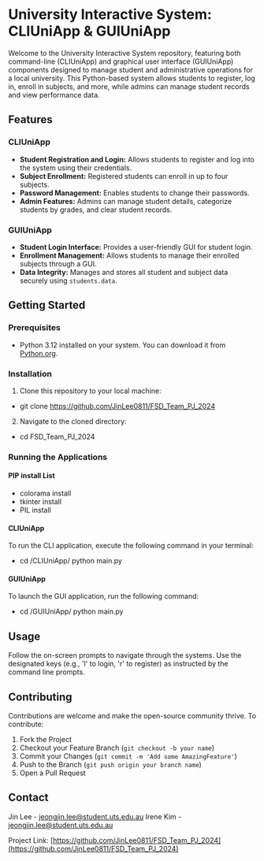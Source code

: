 # University Interactive System: CLIUniApp & GUIUniApp

Welcome to the University Interactive System repository, featuring both command-line (CLIUniApp) and graphical user interface (GUIUniApp) components designed to manage student and administrative operations for a local university. This Python-based system allows students to register, log in, enroll in subjects, and more, while admins can manage student records and view performance data.

## Features

### CLIUniApp
- **Student Registration and Login:** Allows students to register and log into the system using their credentials.
- **Subject Enrollment:** Registered students can enroll in up to four subjects.
- **Password Management:** Enables students to change their passwords.
- **Admin Features:** Admins can manage student details, categorize students by grades, and clear student records.

### GUIUniApp
- **Student Login Interface:** Provides a user-friendly GUI for student login.
- **Enrollment Management:** Allows students to manage their enrolled subjects through a GUI.
- **Data Integrity:** Manages and stores all student and subject data securely using `students.data`.

## Getting Started

### Prerequisites
- Python 3.12 installed on your system. You can download it from [Python.org](https://www.python.org/downloads/release/python-3120/).

### Installation
1. Clone this repository to your local machine:
- git clone https://github.com/JinLee0811/FSD_Team_PJ_2024
2. Navigate to the cloned directory:
- cd FSD_Team_PJ_2024


### Running the Applications

#### PIP install List
- colorama install
- tkinter install
- PIL install

#### CLIUniApp
To run the CLI application, execute the following command in your terminal:
- cd /CLIUniApp/ python main.py


#### GUIUniApp
To launch the GUI application, run the following command:
- cd /GUIUniApp/ python main.py


## Usage

Follow the on-screen prompts to navigate through the systems. Use the designated keys (e.g., 'l' to login, 'r' to register) as instructed by the command line prompts.

## Contributing

Contributions are welcome and make the open-source community thrive. To contribute:

1. Fork the Project
2. Checkout your Feature Branch (`git checkout -b your name`)
3. Commit your Changes (`git commit -m 'Add some AmazingFeature'`)
4. Push to the Branch (`git push origin your branch name`)
5. Open a Pull Request

## Contact

Jin Lee - [jeongjin.lee@student.uts.edu.au](mailto:jeongjin.lee@student.uts.edu.au)
Irene Kim - [jeongjin.lee@student.uts.edu.au](mailto:jeongjin.lee@student.uts.edu.au)

Project Link: [https://github.com/JinLee0811/FSD_Team_PJ_2024](https://github.com/JinLee0811/FSD_Team_PJ_2024)
